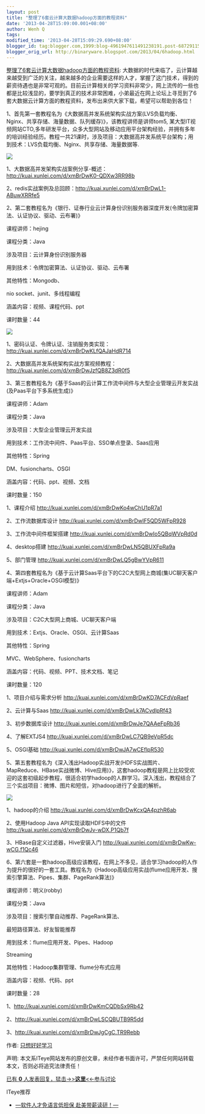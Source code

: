 ```yaml
---
layout: post
title: "整理了6套云计算大数据hadoop方面的教程资料"
date: '2013-04-28T15:09:00.001+08:00'
author: Wenh Q
tags:
modified_time: '2013-04-28T15:09:29.690+08:00'
blogger_id: tag:blogger.com,1999:blog-4961947611491238191.post-6872911592095136850
blogger_orig_url: http://binaryware.blogspot.com/2013/04/6hadoop.html
---
```

[整理了6套云计算大数据hadoop方面的教程资料](http://www.iteye.com/topic/1130250):
大数据的时代来临了，云计算越来越受到广泛的关注，越来越多的企业需要这样的人才，掌握了这门技术，得到的薪资待遇也是非常可观的。目前云计算相关的学习资料非常少，网上流传的一些也都是比较浅显的，要学到真正的技术非常困难，小弟最近在网上论坛上寻觅到了6套大数据云计算方面的教程资料，发布出来供大家下载，希望可以帮助到各位！



1、首先第一套教程名为《大数据高并发系统架构实战方案(LVS负载均衡、Nginx、共享存储、海量数据、队列缓存)》，该教程讲师是讲师tom5,
某大型IT视频网站CTO,多年研发平台，众多大型网站及移动应用平台架构经验，并拥有多年的培训经验经历。教程一共21课时，涉及项目：大数据高并发系统平台架构；用到技术：LVS负载均衡、Nginx、共享存储、海量数据等.

![](http://image2081-c.poco.cn/mypoco/myphoto/20130423/11/173356375201304231117552745497560591_000.jpg)



1、大数据高并发架构实战案例分享-概述：http://kuai.xunlei.com/d/xmBrDwK0-QDXw3RR98b

2、redis实战案例及总回顾：http://kuai.xunlei.com/d/xmBrDwL1-ABuwXRRfe5



2、第二套教程名为《银行、证券行业云计算身份识别服务器深度开发(令牌加密算法、认证协议、驱动、云布署)》

课程讲师：hejing

课程分类：Java

涉及项目：云计算身份识别服务器

用到技术：令牌加密算法、认证协议、驱动、云布署

其他特性：Mongodb、

nio socket、junit、多线程编程

涵盖内容：视频、课程代码、ppt

课时数量：44

![](http://image2081-c.poco.cn/mypoco/myphoto/20130426/09/173356375201304260923383221917345602_000.jpg)



1、密码认证、令牌认证、注销服务类实现：http://kuai.xunlei.com/d/xmBrDwKLfQAJaHdR714

2、大数据高并发系统架构实战方案视频教程：http://kuai.xunlei.com/d/xmBrDwJzfQB8Z3dR0f5



3、第三套教程名为《基于Saas的云计算工作流中间件与大型企业管理云开发实战(及Paas平台下多系统生成)》

课程讲师：Adam

课程分类：Java

涉及项目：大型企业管理云开发实战

用到技术：工作流中间件、Paas平台、SSO单点登录、Saas应用

其他特性：Spring

DM、fusioncharts、OSGI

涵盖内容：代码、ppt、视频、文档

课时数量：150

1、课程介绍 http://kuai.xunlei.com/d/xmBrDwKo4wChU1pR7a1



2、工作流数据库设计 http://kuai.xunlei.com/d/xmBrDwIF5QD5WFpR928



3、工作流中间件框架搭建 http://kuai.xunlei.com/d/xmBrDwIo5QBqWVpRd0d



4、desktop搭建 http://kuai.xunlei.com/d/xmBrDwLN5QBUXFpRa9a



5、部门管理 http://kuai.xunlei.com/d/xmBrDwLQ5gBwYVpR611



4、第四套教程名为《基于云计算Saas平台下的C2C大型网上商城(集UC聊天客户端+Extjs+Oracle+OSGI模型)》

课程讲师：Adam

课程分类：Java

涉及项目：C2C大型网上商城、UC聊天客户端

用到技术：Extjs、Oracle、OSGI、云计算Saas

其他特性：Spring

MVC、WebSphere、fusioncharts

涵盖内容：代码、视频、PPT、技术文档、笔记

课时数量：120

1、项目介绍与需求分析 http://kuai.xunlei.com/d/xmBrDwKD7ACFdVpRaef



2、云计算与Saas http://kuai.xunlei.com/d/xmBrDwLk7ACvdlpRf43



3、初步数据库设计 http://kuai.xunlei.com/d/xmBrDwJe7QAAeFpRb36



4、了解EXTJS4 http://kuai.xunlei.com/d/xmBrDwLC7QB9eVpR5dc



5、OSGI基础 http://kuai.xunlei.com/d/xmBrDwJA7wCEflpR530



5、第五套教程名为《深入浅出Hadoop实战开发(HDFS实战图片、MapReduce、HBase实战微博、Hive应用)》，这套hadoop教程是网上比较受欢迎的这套初级起步教程，很适合初学hadoop的人群学习。深入浅出，教程结合了三个实战项目：微博、图片和短信，对hadoop进行了全面的解析。

![](http://image14-c.poco.cn/mypoco/myphoto/20130219/12/17335637520130219125611079.jpg)



1、hadoop的介绍 http://kuai.xunlei.com/d/xmBrDwKcxQA4pzhR6ab



2、使用Hadoop Java API实现读取HDFS中的文件
http://kuai.xunlei.com/d/xmBrDwJv-wDX.P1Qb7f



3、HBase自定义过滤器，Hive安装入门
http://kuai.xunlei.com/d/xmBrDwKw-wCG.f1Qc46





6、第六套是一套hadoop高级应该教程，在网上不多见，适合学习hadoop的人作为提升的很好的一套工具。教程名为《Hadoop高级应用实战(flume应用开发、搜索引擎算法、Pipes、集群、PageRank算法)》

课程讲师：明义(robby)

课程分类：Java

涉及项目：搜索引擎自动推荐、PageRank算法、

最短路径算法、好友智能推荐

用到技术：flume应用开发、Pipes、Hadoop

Streaming

其他特性：Hadoop集群管理、flume分布式应用

涵盖内容：视频、代码、ppt

课时数量：28

1、http://kuai.xunlei.com/d/xmBrDwKmCQDbSx9Rb42



2、http://kuai.xunlei.com/d/xmBrDwLSCQBUTB9R5dd



3、http://kuai.xunlei.com/d/xmBrDwJgCgC.TR9Rebb




作者: [只想好好学习](http://panjianlan2031.iteye.com/)


声明:
本文系ITeye网站发布的原创文章，未经作者书面许可，严禁任何网站转载本文，否则必将追究法律责任！




[已有 **0**
人发表回复，猛击->>**这里**<<-参与讨论](http://www.iteye.com/topic/1130250)





ITeye推荐



-   [—软件人才免语言低担保
    赴美带薪读研！—](http://www.iteye.com/clicks/433)
